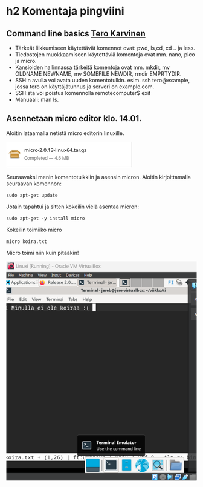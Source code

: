 # h2 Komentaja pingviini


## Command line basics [Tero Karvinen](https://terokarvinen.com/2020/command-line-basics-revisited/?fromSearch=command%20line%20basics%20revisited)

- Tärkeät liikkumiseen käytettävät komennot ovat: pwd, ls,cd, cd .. ja less.
- Tiedostojen muokkaamiseen käytettäviä komentoja ovat mm. nano, pico ja micro.
- Kansioiden hallinnassa tärkeitä komentoja ovat mm. mkdir, mv OLDNAME NEWNAME, mv SOMEFILE NEWDIR, rmdir EMPRTYDIR.
- SSH:n avulla voi avata uuden komentotulkin. esim. ssh tero@example, jossa tero on käyttäjätunnus ja serveri on example.com. 
- SSH:sta voi poistua komennolla remotecomputer$ exit
- Manuaali: man ls.


## Asennetaan micro editor klo. 14.01.

Aloitin lataamalla netistä micro editorin linuxille.

![micro](Photos/microlataus.png)

Seuraavaksi menin komentotulkkiin ja asensin micron.
Aloitin kirjoittamalla seuraavan komennon:

    sudo apt-get update

Jotain tapahtui ja sitten kokeilin vielä asentaa micron:

    sudo apt-get -y install micro

Kokeilin toimiiko micro

    micro koira.txt

Micro toimi niin kuin pitääkin!

![koira](Photos/koira.png)


